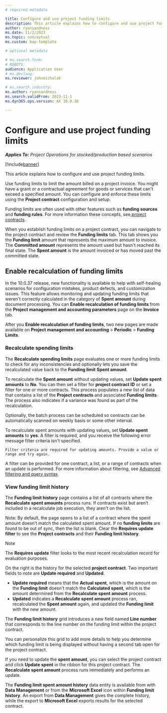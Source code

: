 ```yaml
---
# required metadata

title: Configure and use project funding limits
description: This article explains how to configure and use project funding limits,
author: ryansandness
ms.date: 11/2/2023
ms.topic: conceptual
ms.custom: bap-template

# optional metadata

# ms.search.form: 
# ROBOTS: 
audience: Application User
# ms.devlang: 
ms.reviewer: johnmichalak

# ms.search.industry: 
ms.author: ryansandness
ms.search.validFrom: 2023-11-1
ms.dyn365.ops.version: AX 10.0.36

---
```


# Configure and use project funding limits

_**Applies To:** Project Operations for stocked/production based scenarios_

[!include[banner](../includes/banner.md)]

This article explains how to configure and use project funding limits.

Use funding limits to limit the amount billed on a project invoice. You might have a grant or a contractual agreement for goods or services that can't exceed a specified amount. You can configure and enforce these limits using the **Project contract** configuration and setup.

Funding limits are often used with other features such as **funding sources** and **funding rules**. For more information these concepts, see,[project contracts](./project-contracts.md).

When you establish funding limits on a project contract, you can navigate to the project contract and review the **Funding limits** tab. This tab shows you the **Funding limit** amount that represents the maximum amount to invoice. The **Committed amount** represents the amount used but hasn't reached its final state. The **Spent amount** is the amount invoiced or has moved past the committed state.

## Enable recalculation of funding limits

In the 10.0.37 release, new functionality is available to help with self-healing scenarios for configuration mistakes, product defects, and customization issues. This feature allows monitoring and updating funding limits that weren't correctly calculated in the category of **Spent amount** during document processing. You can **Enable recalculation of funding limits** from the **Project management and accounting parameters** page on the **Invoice** tab.

After you **Enable recalculation of funding limits**, two new pages are made available on **Project management and accounting** > **Periodic** > **Funding Limits**.

### Recalculate spending limits

The **Recalculate spending limits** page evaluates one or more funding limits to check for any inconsistencies and optionally lets you save the recalculated value back to the **Funding limit** **Spent amount**.

To recalculate the **Spent amount** without updating values, set **Update spent amounts** to **No**. You can then set a filter for **project contract ID** or set a filter for one or more contracts. This process populates a new list of data that contains a list of the **Project contracts** and associated **Funding limits**. The process also indicates if a variance was found as part of the recalculation.

Optionally, the batch process can be scheduled so contracts can be automatically scanned on weekly basis or some other interval.

To recalculate spent amounts with updating values, set **Update spent amounts** to **yes**. A filter is required, and you receive the following error message filter criteria isn't specified.

``` console
Filter criteria are required for updating amounts. Provide a value or range and try again.
```

A filter can be provided for one contract, a list, or a range of contracts when an update is performed. For more information about filtering, see [Advanced filtering and query syntax](/dynamics365/fin-ops-core/fin-ops/get-started/advanced-filtering-query-options).

### View funding limit history

The **Funding limit history** page contains a list of all contracts where the **Recalculate spent amounts** process runs. If contracts exist but aren’t included in a recalculate job execution, they aren't on the list.

Note: By default, the page opens to a list of a contract where the spent amount doesn’t match the calculated spent amount. If no **funding limits** are found to be out of sync, then the list is blank. Clear the **Requires update filter** to see the **Project contracts** and their **Funding limit history**.

> [!NOTE]
> The **Requires update** filter looks to the most recent recalculation record for evaluation purposes.

On the right is the history for the selected **project contract**. Two important fields to note are **Update required** and **Updated**.

- **Update required** means that the **Actual spent**, which is the amount on the **Funding limit** doesn't match the **Calculated spent**, which is the amount determined from the **Recalculate spent amount** process.
- **Updated** indicates a **Recalculate spent amount** process ran, recalculated the **Spent amount** again, and updated the **Funding limit** with the new amount.
  
The **Funding limit history** grid introduces a new field named **Line number** that corresponds to the line number on the funding limit within the project contract.

You can personalize this grid to add more details to help you determine which funding limit is being displayed without having a second tab open for the project contract.

If you need to update the **spent amount**, you can select the project contract and click **Update spent** in the ribbon for this project contract. The **Recalculate spent amount** process runs immediately and performs an update.

The **Funding limit spent amount history** data entity is available from with **Data Management** or from the **Microsoft Excel** icon within **Funding limit history**. An export from **Data Management** gives the complete history, while the export to **Microsoft Excel** exports results for the selected contract.
